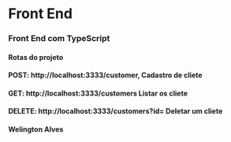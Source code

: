 


# Front End


### Front End com TypeScript

#### Rotas do projeto
#### POST: http://localhost:3333/customer, Cadastro de cliete
#### GET: http://localhost:3333/customers Listar os cliete
#### DELETE: http://localhost:3333/customers?id= Deletar um cliete

#### Welington Alves